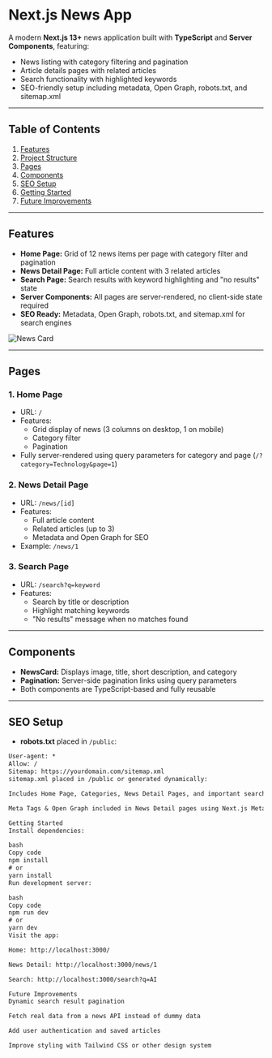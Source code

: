 # Next.js News App

A modern **Next.js 13+** news application built with **TypeScript** and **Server Components**, featuring:

- News listing with category filtering and pagination
- Article details pages with related articles
- Search functionality with highlighted keywords
- SEO-friendly setup including metadata, Open Graph, robots.txt, and sitemap.xml

---

## **Table of Contents**

1. [Features](#features)  
2. [Project Structure](#project-structure)  
3. [Pages](#pages)  
4. [Components](#components)  
5. [SEO Setup](#seo-setup)  
6. [Getting Started](#getting-started)  
7. [Future Improvements](#future-improvements)  

---

## **Features**

- **Home Page:** Grid of 12 news items per page with category filter and pagination  
- **News Detail Page:** Full article content with 3 related articles  
- **Search Page:** Search results with keyword highlighting and "no results" state  
- **Server Components:** All pages are server-rendered, no client-side state required  
- **SEO Ready:** Metadata, Open Graph, robots.txt, and sitemap.xml for search engines  

![News Card](./test.png)


---

## **Pages**

### **1. Home Page**
- URL: `/`  
- Features:
  - Grid display of news (3 columns on desktop, 1 on mobile)
  - Category filter
  - Pagination  
- Fully server-rendered using query parameters for category and page (`/?category=Technology&page=1`)  

### **2. News Detail Page**
- URL: `/news/[id]`  
- Features:
  - Full article content
  - Related articles (up to 3)
  - Metadata and Open Graph for SEO  
- Example: `/news/1`  

### **3. Search Page**
- URL: `/search?q=keyword`  
- Features:
  - Search by title or description
  - Highlight matching keywords
  - "No results" message when no matches found  

---

## **Components**

- **NewsCard:** Displays image, title, short description, and category  
- **Pagination:** Server-side pagination links using query parameters  
- Both components are TypeScript-based and fully reusable  

---

## **SEO Setup**

- **robots.txt** placed in `/public`:

```txt
User-agent: *
Allow: /
Sitemap: https://yourdomain.com/sitemap.xml
sitemap.xml placed in /public or generated dynamically:

Includes Home Page, Categories, News Detail Pages, and important search keywords

Meta Tags & Open Graph included in News Detail pages using Next.js Metadata API

Getting Started
Install dependencies:

bash
Copy code
npm install
# or
yarn install
Run development server:

bash
Copy code
npm run dev
# or
yarn dev
Visit the app:

Home: http://localhost:3000/

News Detail: http://localhost:3000/news/1

Search: http://localhost:3000/search?q=AI

Future Improvements
Dynamic search result pagination

Fetch real data from a news API instead of dummy data

Add user authentication and saved articles

Improve styling with Tailwind CSS or other design system

